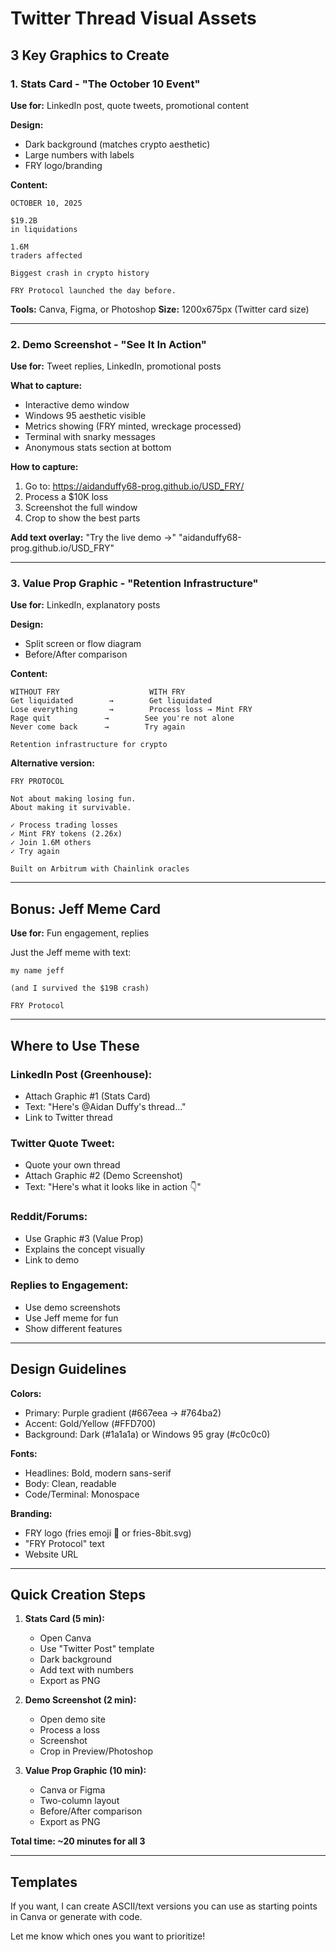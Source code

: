 # Twitter Thread Visual Assets

## 3 Key Graphics to Create

### 1. Stats Card - "The October 10 Event"
**Use for:** LinkedIn post, quote tweets, promotional content

**Design:**
- Dark background (matches crypto aesthetic)
- Large numbers with labels
- FRY logo/branding

**Content:**
```
OCTOBER 10, 2025

$19.2B
in liquidations

1.6M
traders affected

Biggest crash in crypto history

FRY Protocol launched the day before.
```

**Tools:** Canva, Figma, or Photoshop
**Size:** 1200x675px (Twitter card size)

---

### 2. Demo Screenshot - "See It In Action"
**Use for:** Tweet replies, LinkedIn, promotional posts

**What to capture:**
- Interactive demo window
- Windows 95 aesthetic visible
- Metrics showing (FRY minted, wreckage processed)
- Terminal with snarky messages
- Anonymous stats section at bottom

**How to capture:**
1. Go to: https://aidanduffy68-prog.github.io/USD_FRY/
2. Process a $10K loss
3. Screenshot the full window
4. Crop to show the best parts

**Add text overlay:**
"Try the live demo →"
"aidanduffy68-prog.github.io/USD_FRY"

---

### 3. Value Prop Graphic - "Retention Infrastructure"
**Use for:** LinkedIn, explanatory posts

**Design:**
- Split screen or flow diagram
- Before/After comparison

**Content:**
```
WITHOUT FRY                    WITH FRY
Get liquidated        →        Get liquidated
Lose everything       →        Process loss → Mint FRY
Rage quit            →        See you're not alone
Never come back      →        Try again

Retention infrastructure for crypto
```

**Alternative version:**
```
FRY PROTOCOL

Not about making losing fun.
About making it survivable.

✓ Process trading losses
✓ Mint FRY tokens (2.26x)
✓ Join 1.6M others
✓ Try again

Built on Arbitrum with Chainlink oracles
```

---

## Bonus: Jeff Meme Card
**Use for:** Fun engagement, replies

Just the Jeff meme with text:
```
my name jeff

(and I survived the $19B crash)

FRY Protocol
```

---

## Where to Use These

### LinkedIn Post (Greenhouse):
- Attach Graphic #1 (Stats Card)
- Text: "Here's @Aidan Duffy's thread..."
- Link to Twitter thread

### Twitter Quote Tweet:
- Quote your own thread
- Attach Graphic #2 (Demo Screenshot)
- Text: "Here's what it looks like in action 👇"

### Reddit/Forums:
- Use Graphic #3 (Value Prop)
- Explains the concept visually
- Link to demo

### Replies to Engagement:
- Use demo screenshots
- Use Jeff meme for fun
- Show different features

---

## Design Guidelines

**Colors:**
- Primary: Purple gradient (#667eea → #764ba2)
- Accent: Gold/Yellow (#FFD700)
- Background: Dark (#1a1a1a) or Windows 95 gray (#c0c0c0)

**Fonts:**
- Headlines: Bold, modern sans-serif
- Body: Clean, readable
- Code/Terminal: Monospace

**Branding:**
- FRY logo (fries emoji 🍟 or fries-8bit.svg)
- "FRY Protocol" text
- Website URL

---

## Quick Creation Steps

1. **Stats Card (5 min):**
   - Open Canva
   - Use "Twitter Post" template
   - Dark background
   - Add text with numbers
   - Export as PNG

2. **Demo Screenshot (2 min):**
   - Open demo site
   - Process a loss
   - Screenshot
   - Crop in Preview/Photoshop

3. **Value Prop Graphic (10 min):**
   - Canva or Figma
   - Two-column layout
   - Before/After comparison
   - Export as PNG

**Total time: ~20 minutes for all 3**

---

## Templates

If you want, I can create ASCII/text versions you can use as starting points in Canva or generate with code.

Let me know which ones you want to prioritize!
